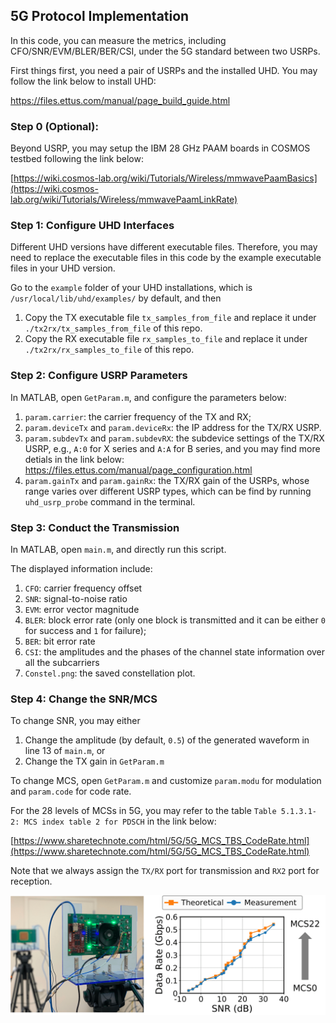 ## 5G Protocol Implementation

In this code, you can measure the metrics, including CFO/SNR/EVM/BLER/BER/CSI, under the 5G standard between two USRPs.

First things first, you need a pair of USRPs and the installed UHD. You may follow the link below to install UHD:

https://files.ettus.com/manual/page_build_guide.html

### Step 0 (Optional): 

Beyond USRP, you may setup the IBM 28 GHz PAAM boards in COSMOS testbed following the link below:

[https://wiki.cosmos-lab.org/wiki/Tutorials/Wireless/mmwavePaamBasics](https://wiki.cosmos-lab.org/wiki/Tutorials/Wireless/mmwavePaamLinkRate)

### Step 1: Configure UHD Interfaces

Different UHD versions have different executable files. Therefore, you may need to replace the executable files in this code by the example executable files in your UHD version.

Go to the `example` folder of your UHD installations, which is `/usr/local/lib/uhd/examples/` by default, and then

1. Copy the TX executable file `tx_samples_from_file` and replace it under `./tx2rx/tx_samples_from_file` of this repo.
2. Copy the RX executable file `rx_samples_to_file` and replace it under `./tx2rx/rx_samples_to_file` of this repo.

### Step 2: Configure USRP Parameters

In MATLAB, open `GetParam.m`, and configure the parameters below:

1. `param.carrier`: the carrier frequency of the TX and RX;
2. `param.deviceTx` and `param.deviceRx`: the IP address for the TX/RX USRP.
3. `param.subdevTx` and `param.subdevRX`: the subdevice settings of the TX/RX USRP, e.g., `A:0` for X series and `A:A` for B series, and you may find more detials in the link below:
   https://files.ettus.com/manual/page_configuration.html
4. `param.gainTx` and `param.gainRx`: the TX/RX gain of the USRPs, whose range varies over different USRP types, which can be find by running `uhd_usrp_probe` command in the terminal.

### Step 3: Conduct the Transmission

In MATLAB, open `main.m`, and directly run this script.

The displayed information include:
1. `CFO`: carrier frequency offset
2. `SNR`: signal-to-noise ratio
3. `EVM`: error vector magnitude
4. `BLER`: block error rate (only one block is transmitted and it can be either `0` for success and `1` for failure);
5. `BER`: bit error rate
6. `CSI`: the amplitudes and the phases of the channel state information over all the subcarriers
7. `Constel.png`: the saved constellation plot.

### Step 4: Change the SNR/MCS

To change SNR, you may either
1. Change the amplitude (by default, `0.5`) of the generated waveform in line 13 of `main.m`, or
2. Change the TX gain in `GetParam.m`

To change MCS, open `GetParam.m` and customize `param.modu` for modulation and `param.code` for code rate.

For the 28 levels of MCSs in 5G, you may refer to the table `Table 5.1.3.1-2: MCS index table 2 for PDSCH` in the link below:

[https://www.sharetechnote.com/html/5G/5G_MCS_TBS_CodeRate.html](https://www.sharetechnote.com/html/5G/5G_MCS_TBS_CodeRate.html)

Note that we always assign the `TX/RX` port for transmission and `RX2` port for reception.

![alt text](../exp_sb2_rate_snr.png)
